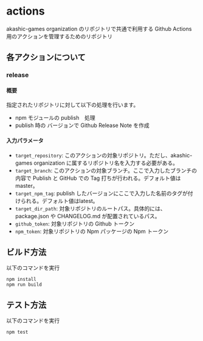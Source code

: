 # actions
akashic-games organization のリポジトリで共通で利用する Github Actions 用のアクションを管理するためのリポジトリ

## 各アクションについて
### release
#### 概要
指定されたリポジトリに対して以下の処理を行います。
* npm モジュールの publish　処理
* publish 時の バージョンで Github Release Note を作成

#### 入力パラメータ
* `target_repository`: このアクションの対象リポジトリ。ただし、akashic-games organization に属するリポジトリ名を入力する必要がある。
* `target_branch`: このアクションの対象ブランチ。ここで入力したブランチの内容で Publish と GitHub での Tag 打ちが行われる。デフォルト値は master。
* `target_npm_tag`: publish したバージョンにここで入力した名前のタグが付けられる。デフォルト値はlatest。
* `target_dir_path`: 対象リポジトリのルートパス。具体的には、package.json や CHANGELOG.md が配置されているパス。
* `github_token`: 対象リポジトリの Github トークン
* `npm_token`: 対象リポジトリの Npm パッケージの Npm トークン

## ビルド方法
以下のコマンドを実行 

```
npm install
npm run build
```

## テスト方法
以下のコマンドを実行

```
npm test
```
